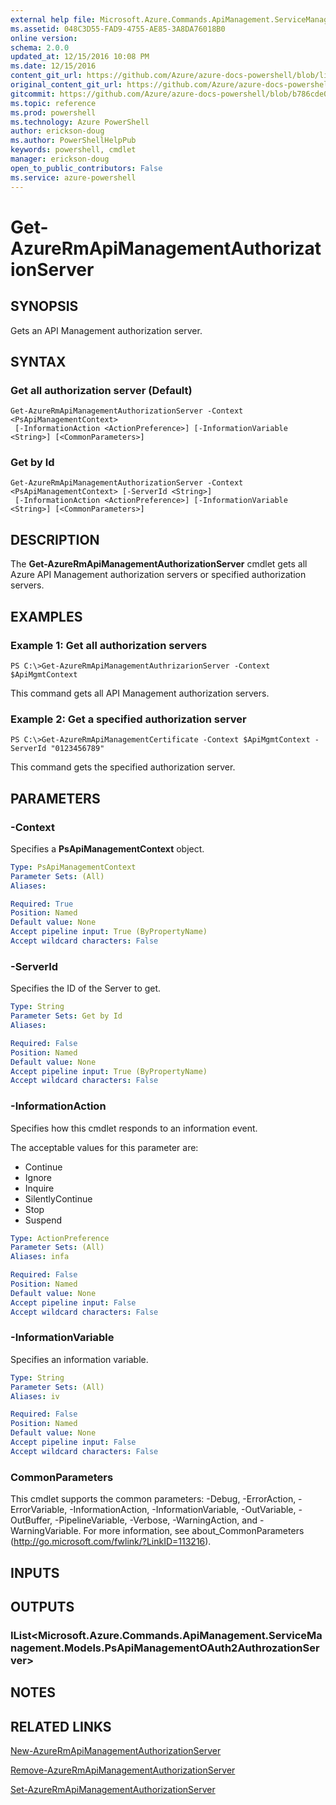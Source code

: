 ```yaml
---
external help file: Microsoft.Azure.Commands.ApiManagement.ServiceManagement.dll-Help.xml
ms.assetid: 048C3D55-FAD9-4755-AE85-3A8DA76018B0
online version: 
schema: 2.0.0
updated_at: 12/15/2016 10:08 PM
ms.date: 12/15/2016
content_git_url: https://github.com/Azure/azure-docs-powershell/blob/live/azureps-cmdlets-docs/ResourceManager/AzureRM.ApiManagement/v3.1.0/Get-AzureRmApiManagementAuthorizationServer.md
original_content_git_url: https://github.com/Azure/azure-docs-powershell/blob/live/azureps-cmdlets-docs/ResourceManager/AzureRM.ApiManagement/v3.1.0/Get-AzureRmApiManagementAuthorizationServer.md
gitcommit: https://github.com/Azure/azure-docs-powershell/blob/b786cde0d2ec0899d0ad5d31000d0bdea023b70b/azureps-cmdlets-docs/ResourceManager/AzureRM.ApiManagement/v3.1.0/Get-AzureRmApiManagementAuthorizationServer.md
ms.topic: reference
ms.prod: powershell
ms.technology: Azure PowerShell
author: erickson-doug
ms.author: PowerShellHelpPub
keywords: powershell, cmdlet
manager: erickson-doug
open_to_public_contributors: False
ms.service: azure-powershell
---
```


# Get-AzureRmApiManagementAuthorizationServer

## SYNOPSIS
Gets an API Management authorization server.

## SYNTAX

### Get all authorization server (Default)
```
Get-AzureRmApiManagementAuthorizationServer -Context <PsApiManagementContext>
 [-InformationAction <ActionPreference>] [-InformationVariable <String>] [<CommonParameters>]
```

### Get by Id
```
Get-AzureRmApiManagementAuthorizationServer -Context <PsApiManagementContext> [-ServerId <String>]
 [-InformationAction <ActionPreference>] [-InformationVariable <String>] [<CommonParameters>]
```

## DESCRIPTION
The **Get-AzureRmApiManagementAuthorizationServer** cmdlet gets all Azure API Management authorization servers or specified authorization servers.

## EXAMPLES

### Example 1: Get all authorization servers
```
PS C:\>Get-AzureRmApiManagementAuthrizarionServer -Context $ApiMgmtContext
```

This command gets all API Management authorization servers.

### Example 2: Get a specified authorization server
```
PS C:\>Get-AzureRmApiManagementCertificate -Context $ApiMgmtContext -ServerId "0123456789"
```

This command gets the specified authorization server.

## PARAMETERS

### -Context
Specifies a **PsApiManagementContext** object.

```yaml
Type: PsApiManagementContext
Parameter Sets: (All)
Aliases: 

Required: True
Position: Named
Default value: None
Accept pipeline input: True (ByPropertyName)
Accept wildcard characters: False
```

### -ServerId
Specifies the ID of the Server to get.

```yaml
Type: String
Parameter Sets: Get by Id
Aliases: 

Required: False
Position: Named
Default value: None
Accept pipeline input: True (ByPropertyName)
Accept wildcard characters: False
```

### -InformationAction
Specifies how this cmdlet responds to an information event.

The acceptable values for this parameter are:

- Continue
- Ignore
- Inquire
- SilentlyContinue
- Stop
- Suspend

```yaml
Type: ActionPreference
Parameter Sets: (All)
Aliases: infa

Required: False
Position: Named
Default value: None
Accept pipeline input: False
Accept wildcard characters: False
```

### -InformationVariable
Specifies an information variable.

```yaml
Type: String
Parameter Sets: (All)
Aliases: iv

Required: False
Position: Named
Default value: None
Accept pipeline input: False
Accept wildcard characters: False
```

### CommonParameters
This cmdlet supports the common parameters: -Debug, -ErrorAction, -ErrorVariable, -InformationAction, -InformationVariable, -OutVariable, -OutBuffer, -PipelineVariable, -Verbose, -WarningAction, and -WarningVariable. For more information, see about_CommonParameters (http://go.microsoft.com/fwlink/?LinkID=113216).

## INPUTS

## OUTPUTS

### IList<Microsoft.Azure.Commands.ApiManagement.ServiceManagement.Models.PsApiManagementOAuth2AuthrozationServer>

## NOTES

## RELATED LINKS

[New-AzureRmApiManagementAuthorizationServer](xref:ResourceManager/AzureRM.ApiManagement/v3.1.0/New-AzureRmApiManagementAuthorizationServer.md)

[Remove-AzureRmApiManagementAuthorizationServer](xref:ResourceManager/AzureRM.ApiManagement/v3.1.0/Remove-AzureRmApiManagementAuthorizationServer.md)

[Set-AzureRmApiManagementAuthorizationServer](xref:ResourceManager/AzureRM.ApiManagement/v3.1.0/Set-AzureRmApiManagementAuthorizationServer.md)
